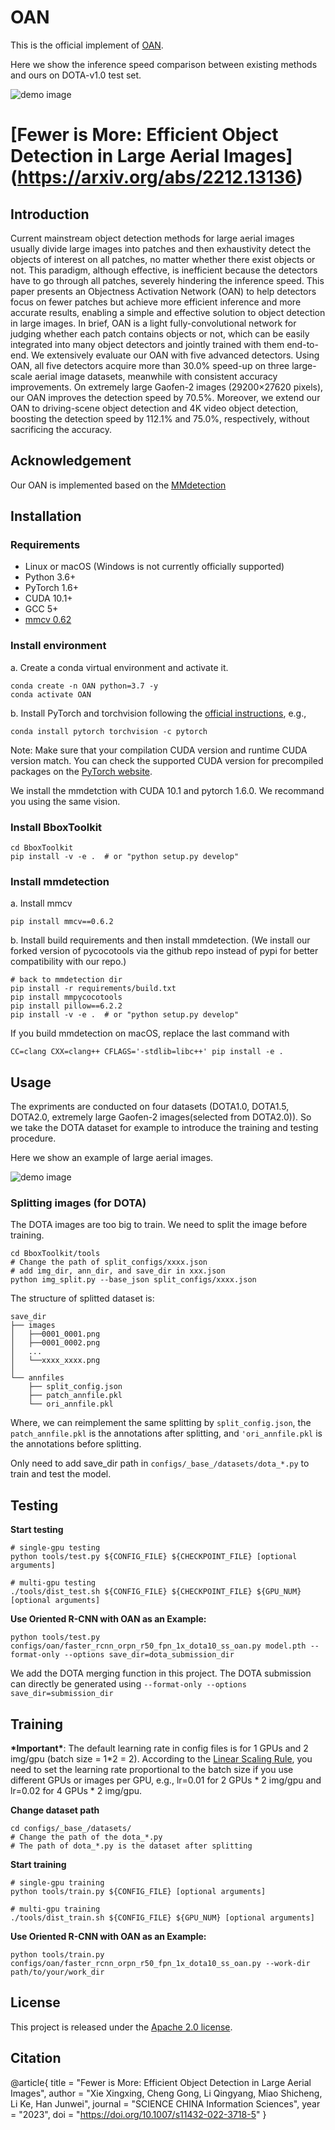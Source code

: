 # OAN
This is the official implement of [OAN](configs/obb/oan).

Here we show the inference speed comparison between existing methods
and ours on DOTA-v1.0 test set.

![demo image](demo/OAN.jpg)




# [Fewer is More: Efficient Object Detection in Large Aerial Images] (https://arxiv.org/abs/2212.13136)

## Introduction
Current mainstream object detection methods for large aerial images usually divide large images into patches and then exhaustivity detect the objects of interest on all patches, no matter whether there exist objects or not. This paradigm, although effective, is inefficient because the detectors have to go through all patches, severely hindering the inference speed. This paper presents an Objectness Activation Network (OAN) to help detectors focus on fewer patches but achieve more efficient inference and more accurate results, enabling a simple and effective solution to object detection in large images. In brief, OAN is a light fully-convolutional network for judging whether each patch contains objects or not, which can be easily integrated into many object detectors and jointly trained with them end-to-end. We extensively evaluate our OAN with five advanced detectors. Using OAN, all five detectors acquire more than 30.0% speed-up on three large-scale aerial image datasets, meanwhile with consistent accuracy improvements. On extremely large Gaofen-2 images (29200×27620 pixels), our OAN improves the detection speed by 70.5%. Moreover, we extend our OAN to driving-scene object detection and 4K video object detection, boosting the detection speed by 112.1% and 75.0%, respectively, without sacrificing the accuracy.

## Acknowledgement
Our OAN is implemented based on the [MMdetection](https://github.com/open-mmlab/mmdetection)

## Installation

### Requirements

- Linux or macOS (Windows is not currently officially supported)
- Python 3.6+
- PyTorch 1.6+
- CUDA 10.1+
- GCC 5+
- [mmcv 0.62](https://github.com/open-mmlab/mmcv)

### Install environment
a. Create a conda virtual environment and activate it.

```shell
conda create -n OAN python=3.7 -y
conda activate OAN
```

b. Install PyTorch and torchvision following the [official instructions](https://pytorch.org/), e.g.,

```shell
conda install pytorch torchvision -c pytorch
```

Note: Make sure that your compilation CUDA version and runtime CUDA version match.
You can check the supported CUDA version for precompiled packages on the [PyTorch website](https://pytorch.org/).

We install the mmdetction with CUDA 10.1 and pytorch 1.6.0. We recommand you using the same vision.

### Install BboxToolkit
```shell
cd BboxToolkit
pip install -v -e .  # or "python setup.py develop"
```

### Install mmdetection
a. Install mmcv
```shell
pip install mmcv==0.6.2
```

b. Install build requirements and then install mmdetection.
(We install our forked version of pycocotools via the github repo instead of pypi
for better compatibility with our repo.)

```shell
# back to mmdetection dir
pip install -r requirements/build.txt
pip install mmpycocotools
pip install pillow==6.2.2
pip install -v -e .  # or "python setup.py develop"
```

If you build mmdetection on macOS, replace the last command with

```
CC=clang CXX=clang++ CFLAGS='-stdlib=libc++' pip install -e .
```


## Usage
The expriments are conducted on four datasets (DOTA1.0, DOTA1.5, DOTA2.0, extremely large Gaofen-2 images(selected from DOTA2.0)). So we take the DOTA dataset for example to introduce the training and testing procedure.

Here we show an example of large aerial images.

![demo image](demo/large_image_example.jpg)

### Splitting images (for DOTA)
The DOTA images are too big to train. We need to split the image before training.
```shell
cd BboxToolkit/tools
# Change the path of split_configs/xxxx.json
# add img_dir, ann_dir, and save_dir in xxx.json
python img_split.py --base_json split_configs/xxxx.json
```
The structure of splitted dataset is:
```
save_dir
├── images
│   ├──0001_0001.png
│   ├──0001_0002.png
│   ...
│   └──xxxx_xxxx.png
│
└── annfiles
    ├── split_config.json
    ├── patch_annfile.pkl
    └── ori_annfile.pkl

```
Where, we can reimplement the same splitting by `split_config.json`, the `patch_annfile.pkl` is the annotations after splitting, and `'ori_annfile.pkl` is the annotations before splitting.

Only need to add save_dir path in `configs/_base_/datasets/dota_*.py` to train and test the model.

## Testing

**Start testing**
```shell
# single-gpu testing
python tools/test.py ${CONFIG_FILE} ${CHECKPOINT_FILE} [optional arguments]

# multi-gpu testing
./tools/dist_test.sh ${CONFIG_FILE} ${CHECKPOINT_FILE} ${GPU_NUM} [optional arguments]
```

**Use Oriented R-CNN with OAN as an Example:**
```shell
python tools/test.py configs/oan/faster_rcnn_orpn_r50_fpn_1x_dota10_ss_oan.py model.pth --format-only --options save_dir=dota_submission_dir
```
We add the DOTA merging function in this project. The DOTA submission can directly be generated using `--format-only --options save_dir=submission_dir`


## Training

**\*Important\***: The default learning rate in config files is for 1 GPUs and 2 img/gpu (batch size = 1*2 = 2).
According to the [Linear Scaling Rule](https://arxiv.org/abs/1706.02677), you need to set the learning rate proportional to the batch size if you use different GPUs or images per GPU, e.g., lr=0.01 for 2 GPUs * 2 img/gpu and lr=0.02 for 4 GPUs * 2 img/gpu.

**Change dataset path**
```shell
cd configs/_base_/datasets/
# Change the path of the dota_*.py
# The path of dota_*.py is the dataset after splitting
```

**Start training**

```shell
# single-gpu training
python tools/train.py ${CONFIG_FILE} [optional arguments]

# multi-gpu training
./tools/dist_train.sh ${CONFIG_FILE} ${GPU_NUM} [optional arguments]
```

  
**Use Oriented R-CNN with OAN as an Example:**
```shell
python tools/train.py configs/oan/faster_rcnn_orpn_r50_fpn_1x_dota10_ss_oan.py --work-dir path/to/your/work_dir
```

## License

This project is released under the [Apache 2.0 license](LICENSE).

## Citation
@article{
  title = "Fewer is More: Efficient Object Detection in Large Aerial Images",
  author = "Xie Xingxing, Cheng Gong, Li Qingyang, Miao Shicheng, Li Ke, Han Junwei",
  journal = "SCIENCE CHINA Information Sciences",
  year = "2023",
  doi = "https://doi.org/10.1007/s11432-022-3718-5"
}
